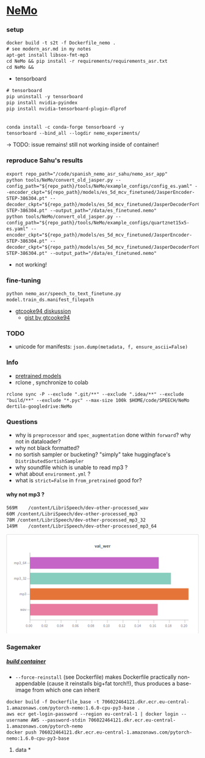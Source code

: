 # [NeMo](https://github.com/NVIDIA/NeMo)
### setup
```shell
docker build -t s2t -f Dockerfile_nemo .
# see modern_asr.md in my notes
apt-get install libsox-fmt-mp3
cd NeMo && pip install -r requirements/requirements_asr.txt
cd NeMo && 
```
* tensorboard
```shell
# tensorboard
pip uninstall -y tensorboard
pip install nvidia-pyindex
pip install nvidia-tensorboard-plugin-dlprof


conda install -c conda-forge tensorboard -y
tensorboard --bind_all --logdir nemo_experiments/
```
-> TODO: issue remains! still not working inside of container!

### reproduce Sahu's results
```shell
export repo_path="/code/spanish_nemo_asr_sahu/nemo_asr_app"
python tools/NeMo/convert_old_jasper.py --config_path="${repo_path}/tools/NeMo/example_configs/config_es.yaml" --encoder_ckpt="${repo_path}/models/es_5d_mcv_finetuned/JasperEncoder-STEP-386304.pt" --decoder_ckpt="${repo_path}/models/es_5d_mcv_finetuned/JasperDecoderForCTC-STEP-386304.pt" --output_path="/data/es_finetuned.nemo"
python tools/NeMo/convert_old_jasper.py --config_path="${repo_path}/tools/NeMo/example_configs/quartznet15x5-es.yaml" --encoder_ckpt="${repo_path}/models/es_5d_mcv_finetuned/JasperEncoder-STEP-386304.pt" --decoder_ckpt="${repo_path}/models/es_5d_mcv_finetuned/JasperDecoderForCTC-STEP-386304.pt" --output_path="/data/es_finetuned.nemo"
```
* not working!
### fine-tuning
```shell
python nemo_asr/speech_to_text_finetune.py model.train_ds.manifest_filepath
```
* [gtcooke94 diskussion](https://github.com/NVIDIA/NeMo/issues/1510)
   * [gist by gtcooke94](https://gist.github.com/gtcooke94/89d933cda31ee75fec3c32e295b5b718)
### TODO
* unicode for manifests: `json.dump(metadata, f, ensure_ascii=False)`

### Info
* [pretrained models](https://api.ngc.nvidia.com/v2/models/nvidia/nemospeechmodels/versions/1.0.0a5/files/)
* rclone , synchronize to colab
```
rclone sync -P --exclude ".git/**" --exclude ".idea/**" --exclude "build/**" --exclude "*.pyc" --max-size 100k $HOME/code/SPEECH/NeMo dertilo-googledrive:NeMo
```

### Questions
* why is `preprocessor` and `spec_augmentation` done within `forward`? why not in dataloader?
* why not black formatted?
* no sortish sampler or bucketing? "simply" take huggingface's `DistributedSortishSampler`
* why soundfile which is unable to read mp3 ? 
* what about `environment.yml` ?
* what is `strict=False` in `from_pretrained` good for?

#### why not mp3 ? 
```
569M	/content/LibriSpeech/dev-other-processed_wav
60M	/content/LibriSpeech/dev-other-processed_mp3
78M	/content/LibriSpeech/dev-other-processed_mp3_32
149M	/content/LibriSpeech/dev-other-processed_mp3_64
```
![wav_vs_mp3](wav_vs_mp3_librispeech_devother.png)

### Sagemaker

##### [build container](https://github.com/aws/deep-learning-containers/blob/master/custom_images.md)

* `--force-reinstall` (see Dockerfile) makes Dockerfile practically non-appendable (cause it reinstalls big+fat torch!!), thus produces a base-image from which one can inherit
```shell script
docker build -f Dockerfile_base -t 706022464121.dkr.ecr.eu-central-1.amazonaws.com/pytorch-nemo:1.6.0-cpu-py3-base .
aws ecr get-login-password --region eu-central-1 | docker login --username AWS --password-stdin 706022464121.dkr.ecr.eu-central-1.amazonaws.com/pytorch-nemo
docker push 706022464121.dkr.ecr.eu-central-1.amazonaws.com/pytorch-nemo:1.6.0-cpu-py3-base
```
1. data
    * 